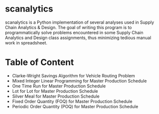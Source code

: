 # scanalytics
scanalytics is a Python implementation of several analyses used in Supply Chain Analytics & Design. The goal of writing this program is to programmatically solve problems encountered in some Supply Chain Analytics and Design class assignments, thus minimizing tedious manual work in spreadsheet.

# Table of Content
* Clarke-Wright Savings Algorithm for Vehicle Routing Problem
* Mixed Integer Linear Programming for Master Production Schedule
* One Time Run for Master Production Schedule
* Lot for Lot for Master Production Schedule
* Silver Meal for Master Production Schedule
* Fixed Order Quantity (FOQ) for Master Production Schedule
* Periodic Order Quantity (POQ) for Master Production Schedule

